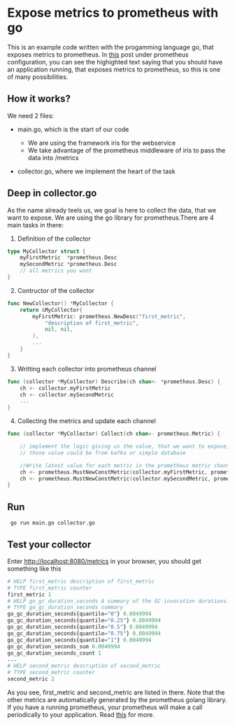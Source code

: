 # Expose metrics to prometheus with go
This is an example code written with the progamming language go, that exposes metrics to prometheus. In [this](https://medium.com/@salohyprivat/prometheus-and-grafana-d59f3b1ded8b) post under prometheus configuration, you can see the highighted text saying that you should have an application running, that exposes metrics to prometheus, so this is one of many possibilities.


## How it works?
We need 2 files:
* main.go, which is the start of our code
    * We are using the framework iris for the webservice
    * We take advantage of the prometheus middleware of iris to pass the data into /metrics

* collector.go, where we implement the heart of the task

## Deep in collector.go
As the name already teels us, we goal is here to collect the data, that we want to expose. We are using the go library for prometheus.There are 4 main tasks in there:

1. Definition of the collector
```go
type MyCollector struct {
	myFirstMetric  *prometheus.Desc
    mySecondMetric *prometheus.Desc
    // all metrics you want
}
```
2. Contructor of the collector
```go
func NewCollector() *MyCollector {
	return &MyCollector{
		myFirstMetric: prometheus.NewDesc("first_metric",
			"description of first_metric",
			nil, nil,
		),
		...
	}
}
```
3. Writting each collector into prometheus channel
```go
func (collector *MyCollector) Describe(ch chan<- *prometheus.Desc) {
	ch <- collector.myFirstMetric
    ch <- collector.mySecondMetric
    ...
}
```
4. Collecting the metrics and update each channel
```go
func (collector *MyCollector) Collect(ch chan<- prometheus.Metric) {

	// implement the logic giving us the value, that we want to expose, here I just took an example
	// those value could be from kafka or simple database

	//Write latest value for each metric in the prometheus metric channel.
	ch <- prometheus.MustNewConstMetric(collector.myFirstMetric, prometheus.CounterValue, firstValue)
	ch <- prometheus.MustNewConstMetric(collector.mySecondMetric, prometheus.CounterValue, secondValue)
}
```

## Run
``` go run main.go collector.go```

## Test your collector
Enter [http://localhost:8080/metrics](http://localhost:8080/metrics) in your browser, you should get something like this

```python
# HELP first_metric description of first_metric
# TYPE first_metric counter
first_metric 1
# HELP go_gc_duration_seconds A summary of the GC invocation durations.
# TYPE go_gc_duration_seconds summary
go_gc_duration_seconds{quantile="0"} 0.0049994
go_gc_duration_seconds{quantile="0.25"} 0.0049994
go_gc_duration_seconds{quantile="0.5"} 0.0049994
go_gc_duration_seconds{quantile="0.75"} 0.0049994
go_gc_duration_seconds{quantile="1"} 0.0049994
go_gc_duration_seconds_sum 0.0049994
go_gc_duration_seconds_count 1
...
# HELP second_metric description of second_metric
# TYPE second_metric counter
second_metric 2
```
As you see, first_metric and second_metric are listed in there. Note that the other metrics are automatically generated by the prometheus golang library.
If you have a running prometheus, your prometheus will make a call periodically to your application.
Read [this](https://medium.com/@salohyprivat/prometheus-and-grafana-d59f3b1ded8b) for more.

